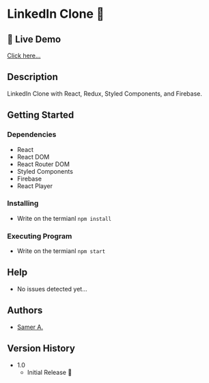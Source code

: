 # LinkedIn Clone 🚀

## 🔴 Live Demo

[Click here...](https://samer-linkedin.firebaseapp.com/)

## Description

LinkedIn Clone with React, Redux, Styled Components, and Firebase.

## Getting Started

### Dependencies

- React
- React DOM
- React Router DOM
- Styled Components
- Firebase
- React Player

### Installing

- Write on the termianl `npm install`

### Executing Program

- Write on the termianl `npm start`

## Help

- No issues detected yet...

## Authors

- [Samer A.](https://twitter.com/cleversamerr)

## Version History

- 1.0
  - Initial Release 🚀
